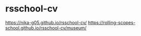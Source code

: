 # rsschool-cv  
https://nika-g05.github.io/rsschool-cv/
https://rolling-scopes-school.github.io/rsschool-cv/museum/

